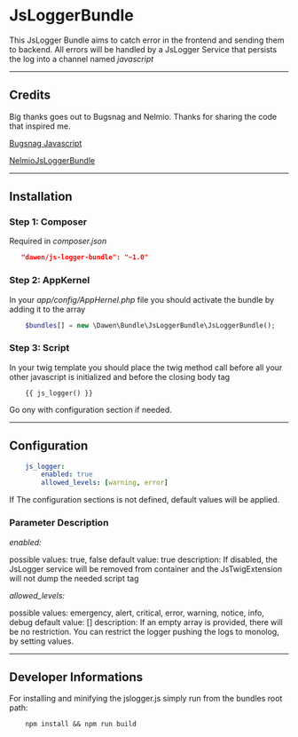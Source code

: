 # JsLoggerBundle

This JsLogger Bundle aims to catch error in the frontend and sending them to backend.
All errors will be handled by a JsLogger Service that persists the log into a channel named *javascript* 

---

## Credits

Big thanks goes out to Bugsnag and Nelmio. Thanks for sharing the code that inspired me.

[Bugsnag Javascript](https://github.com/bugsnag/bugsnag-js)

[NelmioJsLoggerBundle](https://github.com/nelmio/NelmioJsLoggerBundle)


---


## Installation

### Step 1: Composer

Required in *composer.json*
    
```json
   "dawen/js-logger-bundle": "~1.0"
```

### Step 2: AppKernel  

In your *app/config/AppHernel.php* file you should activate the bundle by adding it to the array

```php
    $bundles[] = new \Dawen\Bundle\JsLoggerBundle\JsLoggerBundle();
```

### Step 3: Script  

In your twig template you should place the twig method call before all your other javascript is initialized and before the closing body tag

```twig
    {{ js_logger() }}
```



Go ony with configuration section if needed.

---


## Configuration

```yml
    js_logger:
        enabled: true
        allowed_levels: [warning, error]
```

If The configuration sections is not defined, default values will be applied.


### Parameter Description


*enabled:*

possible values: true, false
default value: true
description: If disabled, the JsLogger service will be removed from container and the JsTwigExtension will not dump the needed script tag


*allowed_levels:*

possible values: emergency, alert, critical, error, warning, notice, info, debug
default value: []
description: If an empty array is provided, there will be no restriction. You can restrict the logger pushing the logs to monolog, by setting values.


---


## Developer Informations

For installing and  minifying the jslogger.js simply run from the bundles root path:

```shell
    npm install && npm run build
```